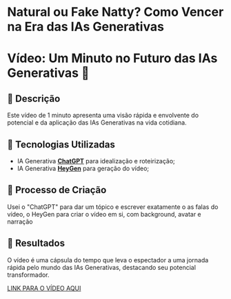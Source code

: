 # Natural ou Fake Natty? Como Vencer na Era das IAs Generativas

# Vídeo: Um Minuto no Futuro das IAs Generativas 🎥

## 📒 Descrição
Este vídeo de 1 minuto apresenta uma visão rápida e envolvente do potencial e da aplicação das IAs Generativas na vida cotidiana.

## 🤖 Tecnologias Utilizadas
- IA Generativa **[ChatGPT](https://chat.openai.com)** para idealização e roteirização;
- IA Generativa **[HeyGen](https://app.heygen.com/)** para geração do vídeo;

## 🧐 Processo de Criação
Usei o "ChatGPT" para dar um tópico e escrever exatamente o as falas do vídeo, o HeyGen para criar o vídeo em si, com background, avatar e narração

## 🚀 Resultados
O vídeo é uma cápsula do tempo que leva o espectador a uma jornada rápida pelo mundo das IAs Generativas, destacando seu potencial transformador.

[LINK PARA O VÍDEO AQUI](https://app.heygen.com/share/c052cc83dc034532ac0d3262d9f8eda8)
